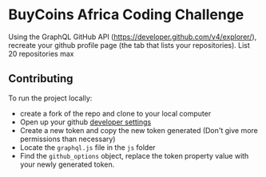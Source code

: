 # BuyCoins Africa Coding Challenge
Using the GraphQL GitHub API (https://developer.github.com/v4/explorer/), recreate your github profile page (the tab that lists your repositories). List 20 repositories max


## Contributing
To run the project locally:
 - create a fork of the repo and clone to your local computer
 - Open up your github [developer settings](https://github.com/settings/tokens)
 - Create a new token and copy the new token generated (Don't give more permissions than necessary)
 - Locate the `graphql.js` file in the `js` folder
 - Find the `github_options` object, replace the token property value with your newly generated token.
 
